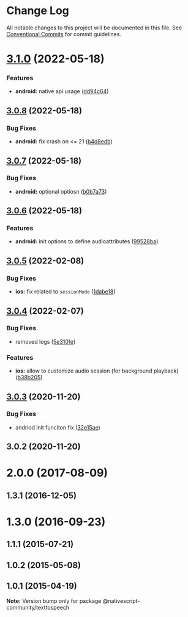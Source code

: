 # Change Log

All notable changes to this project will be documented in this file.
See [Conventional Commits](https://conventionalcommits.org) for commit guidelines.

# [3.1.0](https://github.com/nativescript-community/texttospeech/compare/v3.0.8...v3.1.0) (2022-05-18)


### Features

* **android:** native api usage ([dd94c64](https://github.com/nativescript-community/texttospeech/commit/dd94c640b55f446c6e33e540aaf5bdc610064744))





## [3.0.8](https://github.com/nativescript-community/texttospeech/compare/v3.0.7...v3.0.8) (2022-05-18)


### Bug Fixes

* **android:** fix crash on <= 21 ([b4d8edb](https://github.com/nativescript-community/texttospeech/commit/b4d8edbb0e32b0aa3571fc7ffffcdd152b22d596))





## [3.0.7](https://github.com/nativescript-community/texttospeech/compare/v3.0.6...v3.0.7) (2022-05-18)


### Bug Fixes

* **android:** optional optiosn ([b0b7a73](https://github.com/nativescript-community/texttospeech/commit/b0b7a73f790380099d3ba73dbac18665b0d9a0e4))





## [3.0.6](https://github.com/nativescript-community/texttospeech/compare/v3.0.5...v3.0.6) (2022-05-18)


### Features

* **android:** init options to define audioattributes ([99528ba](https://github.com/nativescript-community/texttospeech/commit/99528bad42613cbac6ab7e17cfc9ac232215d2c1))





## [3.0.5](https://github.com/nativescript-community/texttospeech/compare/v3.0.4...v3.0.5) (2022-02-08)


### Bug Fixes

* **ios:** fix related to `sessionMode` ([1dabe18](https://github.com/nativescript-community/texttospeech/commit/1dabe188aa6d4ecc05e1b8d23cd624c3b24270bf))





## [3.0.4](https://github.com/nativescript-community/texttospeech/compare/v3.0.3...v3.0.4) (2022-02-07)


### Bug Fixes

* removed logs ([5e310fe](https://github.com/nativescript-community/texttospeech/commit/5e310fed43543ffcef12ac0a29719a3b621cc68a))


### Features

* **ios:** allow to customize audio session (for background playback) ([b38b205](https://github.com/nativescript-community/texttospeech/commit/b38b2057faa78564bc70f76fea063fa3b372092c))





## [3.0.3](https://github.com/nativescript-community/texttospeech/compare/v3.0.2...v3.0.3) (2020-11-20)


### Bug Fixes

* andriod init funciton fix ([32e15ae](https://github.com/nativescript-community/texttospeech/commit/32e15ae083dada545348a979e939b4f73ad3d5d5))





## 3.0.2 (2020-11-20)



# 2.0.0 (2017-08-09)



## 1.3.1 (2016-12-05)



# 1.3.0 (2016-09-23)



## 1.1.1 (2015-07-21)



## 1.0.2 (2015-05-08)



## 1.0.1 (2015-04-19)

**Note:** Version bump only for package @nativescript-community/texttospeech

